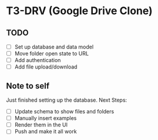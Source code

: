 # T3-DRV (Google Drive Clone)

## TODO

- [ ] Set up database and data model
- [ ] Move folder open state to URL
- [ ] Add authentication
- [ ] Add file upload/download

## Note to self

Just finished setting up the database. Next Steps:

- [ ] Update schema to show files and folders
- [ ] Manually insert examples
- [ ] Render them in the UI
- [ ] Push and make it all work
